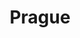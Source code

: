 ---
title: Prague
crosslinks:
- czech
- creepy
- help
- wien
- AskEurope
- CringeAnarchy
- ireland
- videos
- Serendipity
- Suomi
- europe
- LosAngeles
---